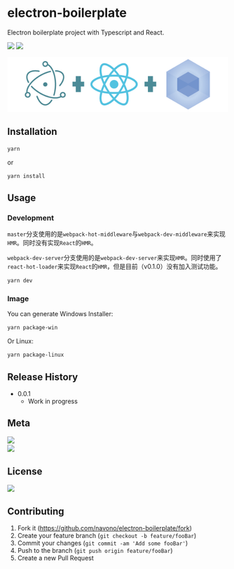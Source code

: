 # electron-boilerplate
Electron boilerplate project with Typescript and React.

<!-- [![NPM Version][npm-image]][npm-url]
[![Build Status][travis-image]][travis-url]
[![Downloads Stats][npm-downloads]][npm-url] -->
![](https://img.shields.io/badge/version-v0.0.1-519dd9.svg)
![](https://img.shields.io/badge/language-Typescript-orange.svg)

<!-- One to two paragraph statement about your product and what it does. -->

![](erb-logo.png)

## Installation

```sh
yarn
```
or

```sh
yarn install
```

## Usage

<!-- _For more examples and usage, please refer to the [Wiki][wiki]._ -->

### Development

`master`分支使用的是`webpack-hot-middleware`与`webpack-dev-middleware`来实现`HMR`。同时没有实现`React`的`HMR`。

`webpack-dev-server`分支使用的是`webpack-dev-server`来实现`HMR`。同时使用了`react-hot-loader`来实现`React`的`HMR`，但是目前（v0.1.0）没有加入测试功能。

```sh
yarn dev
```

### Image
You can generate Windows Installer:
```sh
yarn package-win
```

Or Linux:
```sh
yarn package-linux
```


## Release History

* 0.0.1
    * Work in progress

## Meta
[![](https://img.shields.io/badge/twitter-@navono1-blue.svg)](https://twitter.com/navono1)
</br>[![](https://img.shields.io/badge/email-@navono007-blue.svg)](mailto:navono007@gmail.com)


## License
[![](https://img.shields.io/badge/license-MIT-000000.svg)](https://github.com/navono/electron-boilerplate/blob/master/LICENSE)

## Contributing

1. Fork it (<https://github.com/navono/electron-boilerplate/fork>)
2. Create your feature branch (`git checkout -b feature/fooBar`)
3. Commit your changes (`git commit -am 'Add some fooBar'`)
4. Push to the branch (`git push origin feature/fooBar`)
5. Create a new Pull Request

<!-- Markdown link & img dfn's -->
[npm-image]: https://img.shields.io/npm/v/datadog-metrics.svg?style=flat-square
[npm-url]: https://npmjs.org/package/datadog-metrics
[npm-downloads]: https://img.shields.io/npm/dm/datadog-metrics.svg?style=flat-square
[travis-image]: https://img.shields.io/travis/dbader/node-datadog-metrics/master.svg?style=flat-square
[travis-url]: https://travis-ci.org/dbader/node-datadog-metrics
[wiki]: https://github.com/yourname/yourproject/wiki
